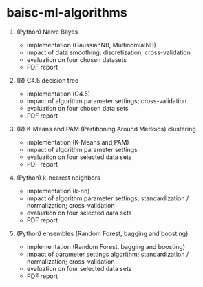 # baisc-ml-algorithms

1. (Python) Naive Bayes
	* implementation (GaussianNB, MultinomialNB)
	* impact of data smoothing; discretization; cross-validation
	* evaluation on four chosen datasets
	* PDF report

2. (R) C4.5 decision tree
	* implementation (C4.5)
	* impact of algorithm parameter settings; cross-validation
	* evaluation on four chosen data sets
	* PDF report

3. (R) K-Means and PAM (Partitioning Around Medoids) clustering
	* implementation (K-Means and PAM)
	* impact of algorithm parameter settings
	* evaluation on four selected data sets
	* PDF report

4. (Python) k-nearest neighbors
	* implementation (k-nn)
	* impact of algorithm parameter settings; standardization / normalization; cross-validation
	* evaluation on four selected data sets
	* PDF report

5. (Python) ensembles (Random Forest, bagging and boosting)
	* implementation (Random Forest, bagging and boosting)
	* impact of parameter settings algorithm; standardization / normalization; cross-validation
	* evaluation on four selected data sets
	* PDF report